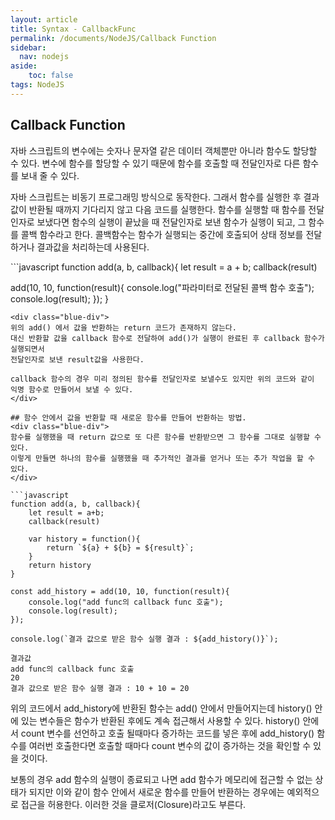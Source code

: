 ```yaml
---
layout: article
title: Syntax - CallbackFunc
permalink: /documents/NodeJS/Callback Function
sidebar:
  nav: nodejs
aside:
    toc: false
tags: NodeJS 
---
```


## Callback Function

<div class="blue-div">
자바 스크립트의 변수에는 숫자나 문자열 같은 데이터 객체뿐만 아니라 함수도 할당할 수 있다.
변수에 함수를 할당할 수 있기 때문에 함수를 호출할 때 전달인자로 다른 함수를 보내 줄 수 있다. 

자바 스크립트는 비동기 프로그래밍 방식으로 동작한다.
그래서 함수를 실행한 후 결과 값이 반환될 때까지 기다리지 않고 다음 코드를 실행한다.
함수를 실행할 때 함수를 전달인자로 보냈다면 함수의 실행이 끝났을 때 전달인자로 보낸 함수가 실행이 되고,
그 함수를 콜백 함수라고 한다.
콜백함수는 함수가 실행되는 중간에 호출되어 상태 정보를 전달하거나 결과값을 처리하는데 사용된다.
</div>
```javascript
function add(a, b, callback){
    let result = a + b;
    callback(result)

add(10, 10, function(result){
    console.log("파라미터로 전달된 콜백 함수 호출");
    console.log(result);
});
}
```
<div class="blue-div">
위의 add() 에서 값을 반환하는 return 코드가 존재하지 않는다.
대신 반환할 값을 callback 함수로 전달하여 add()가 실행이 완료된 후 callback 함수가 실행되면서 
전달인자로 보낸 result값을 사용한다.

callback 함수의 경우 미리 정의된 함수를 전달인자로 보낼수도 있지만 위의 코드와 같이 익명 함수로 만들어서 보낼 수 있다.  
</div>

## 함수 안에서 값을 반환할 때 새로운 함수를 만들어 반환하는 방법.
<div class="blue-div">
함수를 실행했을 때 return 값으로 또 다른 함수를 반환받으면 그 함수를 그대로 실행할 수 있다.
이렇게 만들면 하나의 함수를 실행했을 때 추가적인 결과를 얻거나 또는 추가 작업을 할 수 있다.   
</div>

```javascript
function add(a, b, callback){
    let result = a+b;
    callback(result)

    var history = function(){
        return `${a} + ${b} = ${result}`;
    }
    return history
}

const add_history = add(10, 10, function(result){
    console.log("add func의 callback func 호출");
    console.log(result);
});

console.log(`결과 값으로 받은 함수 실행 결과 : ${add_history()}`);
```
```
결과값
add func의 callback func 호출
20
결과 값으로 받은 함수 실행 결과 : 10 + 10 = 20
```

<div class="blue-div">
위의 코드에서 add_history에 반환된 함수는 add() 안에서 만들어지는데 history() 안에 있는 변수들은
함수가 반환된 후에도 계속 접근해서 사용할 수 있다.
history() 안에서 count 변수를 선언하고 호출 될때마다 증가하는 코드를 넣은 후에
add_history() 함수를 여러번 호출한다면 호출할 때마다 count 변수의 값이 증가하는 것을 확인할 수 있을 것이다.

보통의 경우 add 함수의 실행이 종료되고 나면 add 함수가 메모리에 접근할 수 없는 상태가 되지만
이와 같이 함수 안에서 새로운 함수를 만들어 반환하는 경우에는 예외적으로 접근을 허용한다.
이러한 것을 클로저(Closure)라고도 부른다.
</div>


